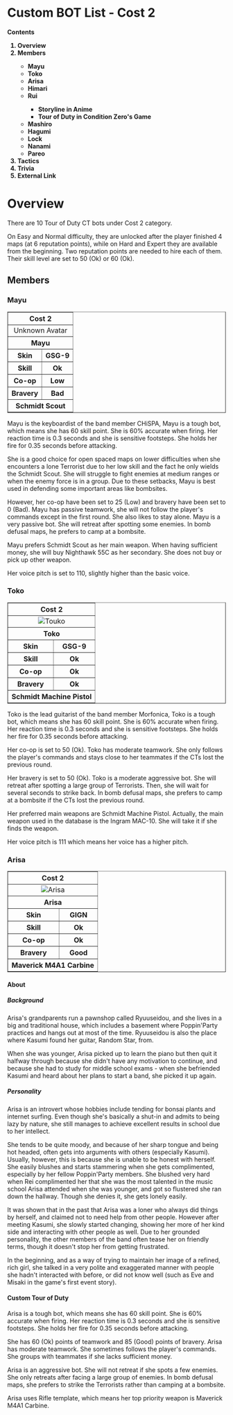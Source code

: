 # Custom BOT List - Cost 2
<B>Contents
<Ol>
<Li>Overview</li>
<Li>Members</li>
<Ul>
<Li>Mayu</li>
<Li>Toko</li>
<Li>Arisa</li>
<Li>Himari</li>
<Li>Rui</li>
<Ul>
<Li>Storyline in Anime</li>
<li>Tour of Duty in Condition Zero's Game</li>
</Ul>
<Li>Mashiro</li>
<Li>Hagumi</li>
<Li>Lock</li>
<Li>Nanami</li>
<Li>Pareo</li>
</Ul>
<Li>Tactics</li>
<Li>Trivia</li>
<Li>External Link</li>
</Ol></b>

# Overview
There are 10 Tour of Duty CT bots under Cost 2 category.

On Easy and Normal difficulty, they are unlocked after the player finished 4 maps (at 6 reputation points), while on Hard and Expert they are available from the beginning. Two reputation points are needed to hire each of them. Their skill level are set to 50 (Ok) or 60 (Ok).

## Members
### Mayu
<Table border="1">
<Tbody align="center">
<Tr>
<Th colspan="2">Cost 2</th>
</Tr>
<Tr>
<Td colspan="2">Unknown Avatar</td>
</Tr>
<Tr>
<Th colspan="2">Mayu</th>
</Tr>
<Tr>
<Th>Skin</th>
<Th>GSG-9</th>
</Tr>
<Tr>
<Th>Skill</th>
<Th>Ok</th>
</Tr>
<Tr>
<Th>Co-op</th>
<Th>Low</th>
</Tr>
<Tr>
<Th>Bravery</th>
<Th>Bad</th>
</Tr>
<Tr>
<Th colspan="2">Schmidt Scout</th>
</Tr>
</Tbody>
</Table>

Mayu is the keyboardist of the band member CHiSPA, Mayu is a tough bot, which means she has 60 skill point. She is 60% accurate when firing. Her reaction time is 0.3 seconds and she is sensitive footsteps. She holds her fire for 0.35 seconds before attacking.

She is a good choice for open spaced maps on lower difficulties when she encounters a lone Terrorist due to her low skill and the fact he only wields the Schmidt Scout. She will struggle to fight enemies at medium ranges or when the enemy force is in a group. Due to these setbacks, Mayu is best used in defending some important areas like bombsites.

However, her co-op have been set to 25 (Low) and bravery have been set to 0 (Bad). Mayu has passive teamwork, she will not follow the player's commands except in the first round. She also likes to stay alone. Mayu is a very passive bot. She will retreat after spotting some enemies. In bomb defusal maps, he prefers to camp at a bombsite.

Mayu prefers Schmidt Scout as her main weapon. When having sufficient money, she will buy Nighthawk 55C as her secondary. She does not buy or pick up other weapon.

Her voice pitch is set to 110, slightly higher than the basic voice.

### Toko
<Table border="1">
<Tbody align="center">
<Tr>
<Th colspan="2">Cost 2</th>
</Tr>
<Tr>
<Td colspan="2"><img alt="Touko" src="https://i.bandori.party/u/i/m/32Kirigaya-Touko-roXDxC.png"></td></td>
</Tr>
<Tr>
<Th colspan="2">Toko</th>
</Tr>
<Tr>
<Th>Skin</th>
<Th>GSG-9</th>
</Tr>
<Tr>
<Th>Skill</th>
<Th>Ok</th>
</Tr>
<Tr>
<Th>Co-op</th>
<Th>Ok</th>
</Tr>
<Tr>
<Th>Bravery</th>
<Th>Ok</th>
</Tr>
<Tr>
<Th colspan="2">Schmidt Machine Pistol</th>
</Tr>
</Tbody>
</Table>

Toko is the lead guitarist of the band member Morfonica, Toko is a tough bot, which means she has 60 skill point. She is 60% accurate when firing. Her reaction time is 0.3 seconds and she is sensitive footsteps. She holds her fire for 0.35 seconds before attacking.

Her co-op is set to 50 (Ok). Toko has moderate teamwork. She only follows the player's commands and stays close to her teammates if the CTs lost the previous round.

Her bravery is set to 50 (Ok). Toko is a moderate aggressive bot. She will retreat after spotting a large group of Terrorists. Then, she will wait for several seconds to strike back. In bomb defusal maps, she prefers to camp at a bombsite if the CTs lost the previous round.

Her preferred main weapons are Schmidt Machine Pistol. Actually, the main weapon used in the database is the Ingram MAC-10. She will take it if she finds the weapon.

Her voice pitch is 111 which means her voice has a higher pitch.

### Arisa
<Table border="1">
<Tbody align="center">
<Tr>
<Th colspan="2">Cost 2</th>
</Tr>
<Tr>
<Td colspan="2"><img alt="Arisa" src="https://i.bandori.party/u/i/m/10Arisa-Ichigaya-OhdoPc.png"></td>
</Tr>
<Tr>
<Th colspan="2">Arisa</th>
</Tr>
<Tr>
<Th>Skin</th>
<Th>GIGN</th>
</Tr>
<Tr>
<Th>Skill</th>
<Th>Ok</th>
</Tr>
<Tr>
<Th>Co-op</th>
<Th>Ok</th>
</Tr>
<Tr>
<Th>Bravery</th>
<Th>Good</th>
</Tr>
<Tr>
<Th colspan="2">Maverick M4A1 Carbine</th>
</Tr>
</Tbody>
</Table>

#### About
##### Background

Arisa's grandparents run a pawnshop called Ryuuseidou, and she lives in a big and traditional house, which includes a basement where Poppin'Party practices and hangs out at most of the time. Ryuuseidou is also the place where Kasumi found her guitar, Random Star, from.

When she was younger, Arisa picked up to learn the piano but then quit it halfway through because she didn't have any motivation to continue, and because she had to study for middle school exams - when she befriended Kasumi and heard about her plans to start a band, she picked it up again.

##### Personality

Arisa is an introvert whose hobbies include tending for bonsai plants and internet surfing. Even though she's basically a shut-in and admits to being lazy by nature, she still manages to achieve excellent results in school due to her intellect.

She tends to be quite moody, and because of her sharp tongue and being hot headed, often gets into arguments with others (especially Kasumi). Usually, however, this is because she is unable to be honest with herself. She easily blushes and starts stammering when she gets complimented, especially by her fellow Poppin'Party members. She blushed very hard when Rei complimented her that she was the most talented in the music school Arisa attended when she was younger, and got so flustered she ran down the hallway. Though she denies it, she gets lonely easily.

It was shown that in the past that Arisa was a loner who always did things by herself, and claimed not to need help from other people. However after meeting Kasumi, she slowly started changing, showing her more of her kind side and interacting with other people as well. Due to her grounded personality, the other members of the band often tease her on friendly terms, though it doesn't stop her from getting frustrated.

In the beginning, and as a way of trying to maintain her image of a refined, rich girl, she talked in a very polite and exaggerated manner with people she hadn't interacted with before, or did not know well (such as Eve and Misaki in the game's first event story).

#### Custom Tour of Duty

Arisa is a tough bot, which means she has 60 skill point. She is 60% accurate when firing. Her reaction time is 0.3 seconds and she is sensitive footsteps. She holds her fire for 0.35 seconds before attacking.

She has 60 (Ok) points of teamwork and 85 (Good) points of bravery. Arisa has moderate teamwork. She sometimes follows the player's commands. She groups with teammates if she lacks sufficient money.

Arisa is an aggressive bot. She will not retreat if she spots a few enemies. She only retreats after facing a large group of enemies. In bomb defusal maps, she prefers to strike the Terrorists rather than camping at a bombsite.

Arisa uses Rifle template, which means her top priority weapon is Maverick M4A1 Carbine.





